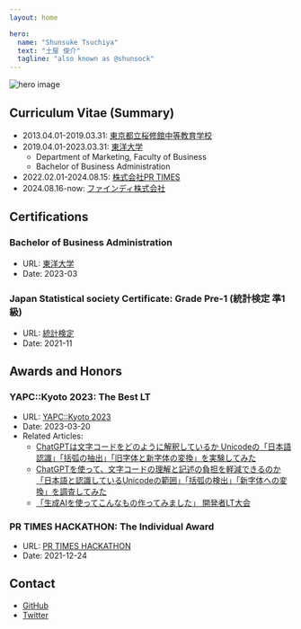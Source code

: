 ```yaml
---
layout: home

hero:
  name: "Shunsuke Tsuchiya"
  text: "土屋 俊介"
  tagline: "also known as @shunsock"
---
```


![hero image](/image/profile/shunsuke_tsuchiya.jpg)

## Curriculum Vitae (Summary)

- 2013.04.01-2019.03.31: [東京都立桜修館中等教育学校](https://www.metro.ed.jp/oshukan-s/)
- 2019.04.01-2023.03.31: [東洋大学](https://www.toyo.ac.jp/)
  - Department of Marketing, Faculty of Business
  - Bachelor of Business Administration
- 2022.02.01-2024.08.15: [株式会社PR TIMES](https://prtimes.co.jp/)
- 2024.08.16-now: [ファインディ株式会社](https://findy.co.jp/)

## Certifications

### Bachelor of Business Administration

- URL: [東洋大学](https://www.toyo.ac.jp/)
- Date: 2023-03

### Japan Statistical society Certificate: Grade Pre-1 (統計検定 準1級)

- URL: [統計検定](https://www.toukei-kentei.jp/)
- Date: 2021-11

## Awards and Honors

### YAPC::Kyoto 2023: The Best LT

- URL: [YAPC::Kyoto 2023](https://yapcjapan.org/2023kyoto/)
- Date: 2023-03-20
- Related Articles:
    - [ChatGPTは文字コードをどのように解釈しているか Unicodeの「日本語認識」「括弧の抽出」「旧字体と新字体の変換」を実験してみた](https://logmi.jp/tech/articles/328614)
    - [ChatGPTを使って、文字コードの理解と記述の負担を軽減できるのか「日本語と認識しているUnicodeの範囲」「括弧の検出」「新字体への変換」を調査してみた](https://logmi.jp/tech/articles/329484)
    - [「生成AIを使ってこんなもの作ってみました」 開発者LT大会](https://logmi.jp/events/4013)

### PR TIMES HACKATHON: The Individual Award

- URL: [PR TIMES HACKATHON](https://www.wantedly.com/projects/796082)
- Date: 2021-12-24

## Contact

- [GitHub](https://github.com/shunsock)
- [Twitter](https://twitter.com/shunsock)

